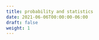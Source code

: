 ```yaml
---
title: probability and statistics
date: 2021-06-06T00:00:00-06:00
draft: false
weight: 1
---
```

